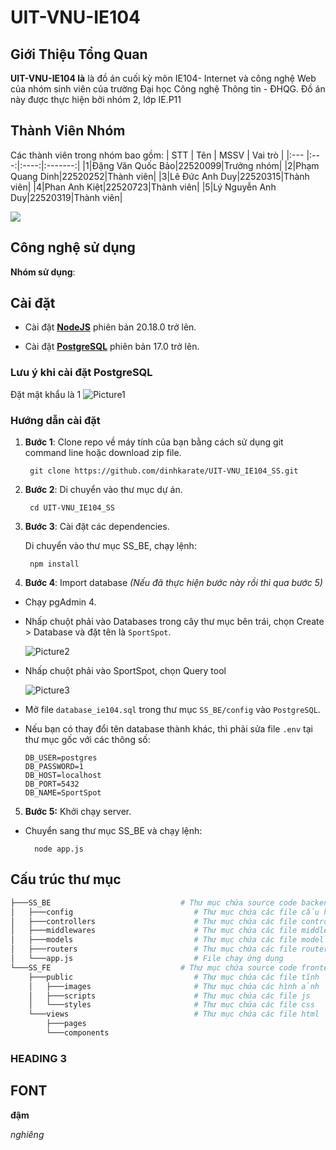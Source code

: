 # UIT-VNU-IE104
## Giới Thiệu Tổng Quan
**UIT-VNU-IE104 là** là đồ án cuối kỳ môn IE104- Internet và công nghệ Web của nhóm sinh viên của trường Đại học Công nghệ Thông tin - ĐHQG. Đồ án này được thực hiện bởi nhóm 2, lớp IE.P11
## Thành Viên Nhóm
Các thành viên trong nhóm bao gồm:
| STT | Tên | MSSV | Vai trò |
|:--- |:---:|:----:|:-------:|
|1|Đặng Văn Quốc Bảo|22520099|Trưởng nhóm|
|2|Phạm Quang Dinh|22520252|Thành viên|
|3|Lê Đức Anh Duy|22520315|Thành viên|
|4|Phan Anh Kiệt|22520723|Thành viên|
|5|Lý Nguyễn Anh Duy|22520319|Thành viên|

<a href="[https://github.com/dinhkarate/web-dat-san/graphs/contributors]">
  <img src="https://contrib.rocks/image?repo=dinhkarate/web-dat-san" />
</a>

## Công nghệ sử dụng
**Nhóm sử dụng**: 
## Cài đặt
- Cài đặt [**NodeJS**](https://nodejs.org/en) phiên bản 20.18.0 trở lên.

- Cài đặt [**PostgreSQL**](https://www.postgresql.org) phiên bản 17.0 trở lên.

### Lưu ý khi cài đặt PostgreSQL

Đặt mật khẩu là 1 
![Picture1](https://github.com/user-attachments/assets/5af0b191-6bb8-40dc-9ab2-515a3dfd19bd)


### Hướng dẫn cài đặt
1. **Bước 1**: Clone repo về máy tính của bạn bằng cách sử dụng git command line hoặc download zip file.

        git clone https://github.com/dinhkarate/UIT-VNU_IE104_SS.git
2. **Bước 2**: Di chuyển vào thư mục dự án.

        cd UIT-VNU_IE104_SS

3. **Bước 3**: Cài đặt các dependencies.

    Di chuyển vào thư mục SS_BE, chạy lệnh:

        npm install
    

4. **Bước 4**: Import database *(Nếu đã thực hiện bước này rồi thì qua bước 5)*

- 	Chạy pgAdmin 4.

-	Nhấp chuột phải vào Databases trong cây thư mục bên trái, chọn 
    Create > Database và đặt tên là `SportSpot`.
   
     ![Picture2](https://github.com/user-attachments/assets/f751636f-d86a-4172-85f1-9dbd6b60f177)


-	Nhấp chuột phải vào SportSpot, chọn Query tool

    ![Picture3](https://github.com/user-attachments/assets/a545931c-8c3d-4178-81f8-ecf94a33a63f)

-   Mở file `database_ie104.sql` trong thư mục `SS_BE/config` vào `PostgreSQL`.

-   Nếu bạn có thay đổi tên database thành khác, thì phải sửa file `.env` tại thư mục gốc với các thông số:

        DB_USER=postgres
        DB_PASSWORD=1
        DB_HOST=localhost
        DB_PORT=5432
        DB_NAME=SportSpot

    

5. **Bước 5:**  Khởi chạy server.
- Chuyển sang thư mục SS_BE và chạy lệnh:

        node app.js

## Cấu trúc thư mục
```bash
├───SS_BE                             # Thư mục chứa source code backend
│   ├───config                           # Thư mục chứa các file cấu hình (dữ liệu mẫu, cấu hình database, ...)
│   ├───controllers                      # Thư mục chứa các file controller
│   ├───middlewares                      # Thư mục chứa các file middleware
│   ├───models                           # Thư mục chứa các file model
│   ├───routers                          # Thư mục chứa các file router
│   └───app.js                           # File chạy ứng dụng
└───SS_FE                             # Thư mục chứa source code frontend
    ├───public                           # Thư mục chứa các file tĩnh
    │   ├───images                       # Thư mục chứa các hình ảnh
    │   ├───scripts                      # Thư mục chứa các file js
    │   └───styles                       # Thư mục chứa các file css
    └───views                            # Thư mục chứa các file html
        ├───pages
        └───components
```

### HEADING 3
## FONT 

**đậm**

*nghiêng*
